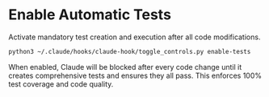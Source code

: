 # Enable Automatic Tests

Activate mandatory test creation and execution after all code modifications.

```bash
python3 ~/.claude/hooks/claude-hook/toggle_controls.py enable-tests
```

When enabled, Claude will be blocked after every code change until it creates comprehensive tests and ensures they all pass. This enforces 100% test coverage and code quality.
